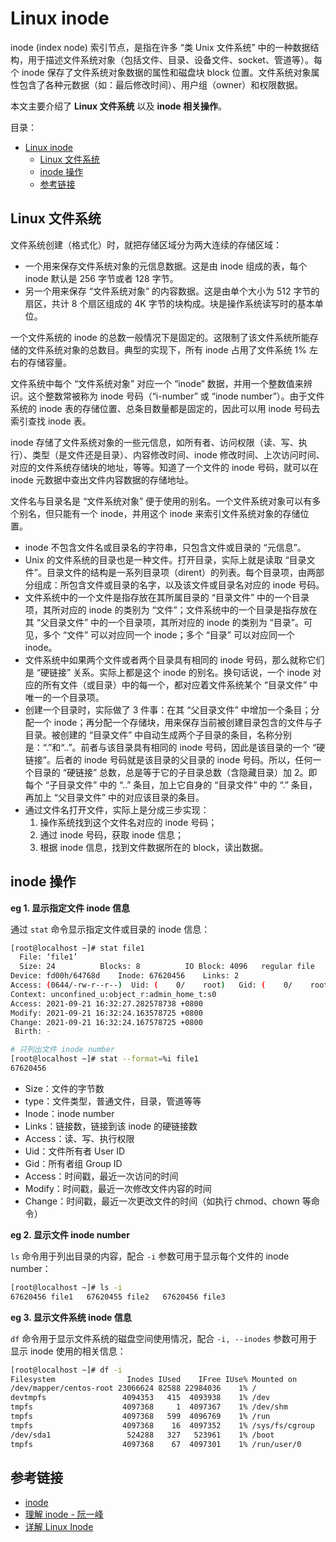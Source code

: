# Linux inode

inode (index node) 索引节点，是指在许多 “类 Unix 文件系统” 中的一种数据结构，用于描述文件系统对象（包括文件、目录、设备文件、socket、管道等）。每个 inode 保存了文件系统对象数据的属性和磁盘块 block 位置。文件系统对象属性包含了各种元数据（如：最后修改时间）、用户组（owner）和权限数据。

本文主要介绍了 **Linux 文件系统** 以及 **inode 相关操作**。

目录：

- [Linux inode](#linux-inode)
  - [Linux 文件系统](#linux-文件系统)
  - [inode 操作](#inode-操作)
  - [参考链接](#参考链接)

## Linux 文件系统

文件系统创建（格式化）时，就把存储区域分为两大连续的存储区域：

* 一个用来保存文件系统对象的元信息数据。这是由 inode 组成的表，每个 inode 默认是 256 字节或者 128 字节。
* 另一个用来保存 “文件系统对象” 的内容数据。这是由单个大小为 512 字节的扇区，共计 8 个扇区组成的 4K 字节的块构成。块是操作系统读写时的基本单位。

一个文件系统的 inode 的总数一般情况下是固定的。这限制了该文件系统所能存储的文件系统对象的总数目。典型的实现下，所有 inode 占用了文件系统 1% 左右的存储容量。

文件系统中每个 “文件系统对象” 对应一个 “inode” 数据，并用一个整数值来辨识。这个整数常被称为 inode 号码（“i-number” 或 “inode number”）。由于文件系统的 inode 表的存储位置、总条目数量都是固定的，因此可以用 inode 号码去索引查找 inode 表。

inode 存储了文件系统对象的一些元信息，如所有者、访问权限（读、写、执行）、类型（是文件还是目录）、内容修改时间、inode 修改时间、上次访问时间、对应的文件系统存储块的地址，等等。知道了一个文件的 inode 号码，就可以在 inode 元数据中查出文件内容数据的存储地址。

文件名与目录名是 “文件系统对象” 便于使用的别名。一个文件系统对象可以有多个别名，但只能有一个 inode，并用这个 inode 来索引文件系统对象的存储位置。

* inode 不包含文件名或目录名的字符串，只包含文件或目录的 “元信息”。
* Unix 的文件系统的目录也是一种文件。打开目录，实际上就是读取 “目录文件”。目录文件的结构是一系列目录项（dirent）的列表。每个目录项，由两部分组成：所包含文件或目录的名字，以及该文件或目录名对应的 inode 号码。
* 文件系统中的一个文件是指存放在其所属目录的 “目录文件” 中的一个目录项，其所对应的 inode 的类别为 “文件”；文件系统中的一个目录是指存放在其 “父目录文件” 中的一个目录项，其所对应的 inode 的类别为 “目录”。可见，多个 “文件” 可以对应同一个 inode；多个 “目录” 可以对应同一个 inode。
* 文件系统中如果两个文件或者两个目录具有相同的 inode 号码，那么就称它们是 “硬链接” 关系。实际上都是这个 inode 的别名。换句话说，一个 inode 对应的所有文件（或目录）中的每一个，都对应着文件系统某个 “目录文件” 中唯一的一个目录项。
* 创建一个目录时，实际做了 3 件事：在其 “父目录文件” 中增加一个条目；分配一个 inode；再分配一个存储块，用来保存当前被创建目录包含的文件与子目录。被创建的 “目录文件” 中自动生成两个子目录的条目，名称分别是：“.”和“..”。前者与该目录具有相同的 inode 号码，因此是该目录的一个 “硬链接”。后者的 inode 号码就是该目录的父目录的 inode 号码。所以，任何一个目录的 “硬链接” 总数，总是等于它的子目录总数（含隐藏目录）加 2。即每个 “子目录文件” 中的 “..” 条目，加上它自身的 “目录文件” 中的 “.” 条目，再加上 “父目录文件” 中的对应该目录的条目。
* 通过文件名打开文件，实际上是分成三步实现：
  1. 操作系统找到这个文件名对应的 inode 号码；
  1. 通过 inode 号码，获取 inode 信息；
  1. 根据 inode 信息，找到文件数据所在的 block，读出数据。

## inode 操作

**eg 1. 显示指定文件 inode 信息**

通过 `stat` 命令显示指定文件或目录的 inode 信息：

```bash
[root@localhost ~]# stat file1
  File: ‘file1’
  Size: 24        	Blocks: 8          IO Block: 4096   regular file
Device: fd00h/64768d	Inode: 67620456    Links: 2
Access: (0644/-rw-r--r--)  Uid: (    0/    root)   Gid: (    0/    root)
Context: unconfined_u:object_r:admin_home_t:s0
Access: 2021-09-21 16:32:27.282578738 +0800
Modify: 2021-09-21 16:32:24.163578725 +0800
Change: 2021-09-21 16:32:24.167578725 +0800
 Birth: -

# 只列出文件 inode number
[root@localhost ~]# stat --format=%i file1
67620456
```

* Size：文件的字节数
* type：文件类型，普通文件，目录，管道等等
* Inode：inode number
* Links：链接数，链接到该 inode 的硬链接数
* Access：读、写、执行权限
* Uid：文件所有者 User ID
* Gid：所有者组 Group ID
* Access：时间戳，最近一次访问的时间
* Modify：时间戳，最近一次修改文件内容的时间
* Change：时间戳，最近一次更改文件的时间（如执行 chmod、chown 等命令）

**eg 2. 显示文件 inode number**

`ls` 命令用于列出目录的内容，配合 `-i` 参数可用于显示每个文件的 inode number：

```bash
[root@localhost ~]# ls -i
67620456 file1   67620455 file2   67620456 file3
```

**eg 3. 显示文件系统 inode 信息**

`df` 命令用于显示文件系统的磁盘空间使用情况，配合 `-i, --inodes` 参数可用于显示 inode 使用的相关信息：

```bash
[root@localhost ~]# df -i
Filesystem                Inodes IUsed    IFree IUse% Mounted on
/dev/mapper/centos-root 23066624 82588 22984036    1% /
devtmpfs                 4094353   415  4093938    1% /dev
tmpfs                    4097368     1  4097367    1% /dev/shm
tmpfs                    4097368   599  4096769    1% /run
tmpfs                    4097368    16  4097352    1% /sys/fs/cgroup
/dev/sda1                 524288   327   523961    1% /boot
tmpfs                    4097368    67  4097301    1% /run/user/0
```

## 参考链接

* [inode](https://zh.wikipedia.org/wiki/Inode)
* [理解 inode - 阮一峰](https://www.ruanyifeng.com/blog/2011/12/inode.html)
* [详解 Linux Inode](https://www.jianshu.com/p/0520d6b76318)
